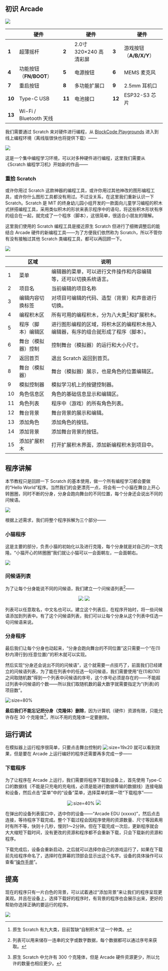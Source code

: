 ## 初识 Arcade

![](../../_media/3d-details.jpg)

|        | 硬件                   |        | 硬件                |        | 硬件                |
| ------ | -------------------- | ------ | ----------------- | ------ | ----------------- |
| **1**  | 超薄摇杆                 | **2**  | 2.0寸 320×240 高清彩屏 | **3**  | 游戏按钮（**A/B/X/Y**） |
| **4**  | 功能按钮（**FN/BOOT**）    | **5**  | 电源按钮              | **6**  | MEMS 麦克风          |
| **7**  | 重启按钮                 | **8**  | 多功能扩展口            | **9**  | 2.5mm 耳机口         |
| **10** | Type-C USB           | **11** | 电池接口              | **12** | ESP32-S3 芯片       |
| **13** | Wi-Fi / Bluetooth 天线 |        |                   |        |                   |

我们需要通过 Scratch 来对硬件进行编程，从 [BlockCode Playgrounds](https://make.blockcode.fun/) 进入到线上编程环境（离线版很快也将提供下载）——

![](../_media/playgrounds.jpg)

这是一个集中编程学习环境，可以对多种硬件进行编程，这里我们需要从《Scratch 编程学习机》开始新的作品——

### 重拾 Scratch

或许你用过 Scratch 这款神器的编程工具，或许你用过其他神改的图形编程工具，或许你什么图形工具都没有用过。不过没关系，在这里我们重新认识一下 Scratch。Scratch 是 MIT 的终身幼儿园小组开发的一款面向儿童学习编程的积木式拼搭编程工具，采用类似积木的形状来表示程序中的语句，将这些积木形状有序的组合在一起，就完成了一个程序（脚本），这很简单，很适合小朋友的理解。

这里我们使用的 Scratch 编程工具是接近原生 Scratch 但进行了细微调整后的能结合 Arcade 硬件的新编程工具——为了方便我们依然称为 Scratch，所以不管你有没有接触过其他 Scratch 类编程工具，都可以再回顾一下。

![](_media/scratch.jpg)

|     | 区域        | 说明                                        |
| --- | --------- | ----------------------------------------- |
| 1   | 菜单        | 编辑器的菜单，可以进行文件操作和内容编辑等，还可以切换系统语言。          |
| 2   | 项目名       | 当前编辑的项目名称                                 |
| 3   | 编辑内容切换标签  | 对项目可编辑的代码、造型（背景）和声音进行切换。                  |
| 4   | 编程积木区     | 所有可用的编程积木，分为八大类[^1]和扩展积木。                 |
| 5   | 程序（脚本）编辑区 | 进行图形编程的区域，将积木区的编程积木拖入编辑器，有序的组合就形成了程序（脚本）。 |
| 6   | 舞台（模拟器）控制 | 控制舞台（模拟器）的运行和大小尺寸。                        |
| 7   | 返回首页      | 退出 Scratch 返回到首页。                         |
| 8   | 舞台（模拟器）   | 舞台（模拟器）展示，也是角色的位置编辑区。                     |
| 9   | 模拟控制器     | 模拟学习机上的按键控制器。                             |
| 10  | 角色信息区     | 角色的基础信息显示和编辑区。                            |
| 11  | 角色列表      | 程序中（游戏）的所有角色列表。                           |
| 12  | 舞台背景      | 舞台背景的展示和编辑。                               |
| 13  | 添加角色      | 添加角色的按钮。                                  |
| 14  | 添加背景      | 添加舞台背景的按钮。                                |
| 15  | 添加扩展积木    | 打开扩展积木界面，添加新编程积木到项目中。                     |

## 程序讲解

本节教程只是回顾一下 Scratch 的基本使用，做一个所有编程学习都会要做的“Hello World”程序。当然我们的会更漂亮一点，将会有一个小猫在舞台上开心转圈圈，同时不断的分身，分身会跑向舞台的不同位置，每个分身还会说出不同的问候语。

![](_media/1-0.gif)

根据上述需求，我们将整个程序拆解为三个部分——

### 小猫程序

这是主要的部分，负责小猫的初始化以及进行克隆，每个分身就是对自己的一次克隆。“小猫开心的转圈圈”我们就让小猫可以一会面朝左，一会面朝右。

![](_media/1-1.png)

### 问候语列表

为了让每个分身能说不同的问候语，我们建立一个问候语列表[^2]——

<center>

![](_media/1-2.png)
![](_media/1-3.png)

</center>

列表可以任意取名，中文名也可以。建立这个列表后，在程序开始时，将一些问候语添加到列表中。有了这个问候语列表，我们可以让每个分身从这个列表中任选一句问候语来说。

### 分身程序

最后我们让每个分身也动起来，“分身会跑向舞台的不同位置”这只需要一个“在(1)秒内滑行到(任意位置)”的积木就可以实现。

然后实现“分身还会说出不同的问候语”，这个就需要一点技巧了，前面我们已经建立的问候语列表，为了能在列表中的任选一句问候语，我们需要使用“在(1)和(10)之间取随机数”得到一个列表中问候语的序号，这个序号必须是存在的——不能超过列表中问候语的个数——所以我们取随机数的最大数字就需要指定为“(列表)的项目数”。

![](_media/1-4.png ":size=80%")

**最后我们不能忘记把分身（克隆体）删除**，因为计算机（硬件）资源有限，只能允许存在 30 个克隆体[^3]，所以不用的克隆体一定要删除。

## 运行调试

在模拟器上运行程序很简单，只要点击舞台控制的 ![](../../../_media/greenflag.svg ":size=19x20") 就可以看到效果，但是要在 Arcade 上运行编好的程序还需要再多完成一步——

### 下载程序

为了让程序在 Arcade 上运行，我们需要将程序下载到设备上，首先使用 Type-C 口的数据线（不能是只充电的充电线，必须是能进行数据传输的数据线）连接电脑和设备，然后点击“菜单”中的“设备”菜单，选择菜单的第一项“下载程序”——

<center>

![](_media/1-5.png ":size=40%")
![](_media/1-6.png)

</center>

在弹出的设备列表窗口中，选中你的设备——“Arcade EDU (xxxxx)”，然后点击连接，等待程序下载完成。整个下载过程会因程序使用的资源数量、尺寸等因素用时有所不等，快则十几秒，慢则1～2分钟。但在下载完成一次后，更新程序就会大大缩短下载时间，没有更改的资源和程序都不会重新下载，只会下载新的资源和程序。

下载完成后，设备会重新启动，之后就可以选择你自己的游戏运行了，如果在下载前先给程序命名了，选择时在屏幕的顶部会显示出这个名字。设备的具体操作可以查看“[操作手册](/zh-cn/os.md)”。

## 提高

现在的程序只有一片白色的背景，可以试着通过“添加背景”来让我们的程序呈现更美观。并且在设备上，选择下载好的程序时，有背景的程序也会展示出来，更好的帮助你选择正确的要运行的程序。

![](_media/1-0.gif)

[^1]: 原生 Scratch 有九大类，目前暂缺“自制积木”这一个种类。

[^2]: 列表可以用来储存一连串的文字或数字数据，每个数据都可以通过序号来获取。

[^3]: 原生 Scratch 中允许有 300 个克隆体，但是 Arcade 硬件资源更少，所以允许的数量也相应更少。
